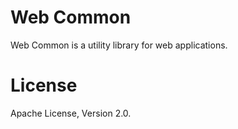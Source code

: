 Web Common
==========

Web Common is a utility library for web applications.

License
=======

Apache License, Version 2.0.
